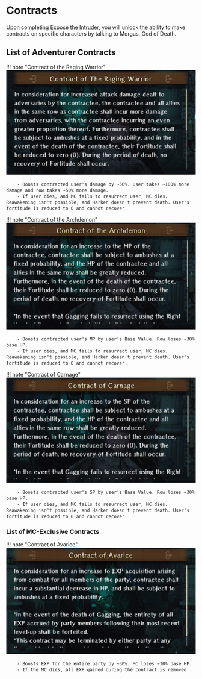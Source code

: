 # Contracts

Upon completing [Expose the Intruder](../abyss-guides/3-guarda-fortress/requests.md#expose-the-intruder), you will unlock the ability to make contracts on specific characters by talking to Morgus, God of Death.

## List of Adventurer Contracts

!!! note "Contract of the Raging Warrior"
    ![](./img/contract-1.png)
    
        - Boosts contracted user's damage by ~50%. User takes ~100% more damage and row takes ~50% more damage.
        - If user dies, and MC fails to resurrect user, MC dies. Reawakening isn't possible, and Harken doesn't prevent death. User's fortitude is reduced to 0 and cannot recover.
        
!!! note "Contract of the Archdemon"
    ![](./img/contract-2.png)
    
        - Boosts contracted user's MP by user's Base Value. Row loses ~30% base HP.
        - If user dies, and MC fails to resurrect user, MC dies. Reawakening isn't possible, and Harken doesn't prevent death. User's fortitude is reduced to 0 and cannot recover.
        
!!! note "Contract of Carnage"        
    ![](./img/contract-3.png)
    
        - Boosts contracted user's SP by user's Base Value. Row loses ~30% base HP.
        - If user dies, and MC fails to resurrect user, MC dies. Reawakening isn't possible, and Harken doesn't prevent death. User's fortitude is reduced to 0 and cannot recover.

### List of MC-Exclusive Contracts

!!! note "Contract of Avarice"
    ![](./img/contract-4.png)
    
        - Boosts EXP for the entire party by ~30%. MC loses ~30% base HP.
        - If the MC dies, all EXP gained during the contract is removed.
    

